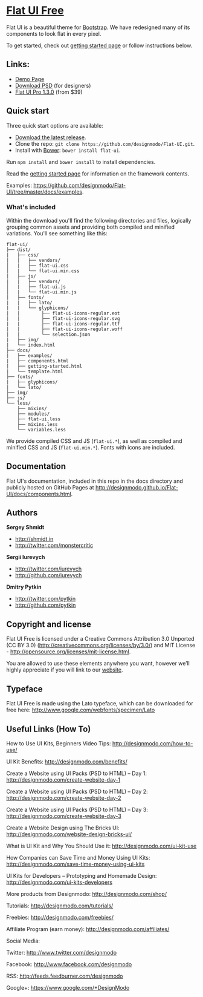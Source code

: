 # [Flat UI Free](http://designmodo.github.io/Flat-UI/)

Flat UI is a beautiful theme for [Bootstrap](http://getbootstrap.com). We have redesigned many of its components to look flat in every pixel.

To get started, check out [getting started page](http://designmodo.github.io/Flat-UI/docs/getting-started.html) or follow instructions below.


## Links:

+ [Demo Page](http://designmodo.github.io/Flat-UI/)
+ [Download PSD](http://designmodo.com/flat-free/) (for designers)
+ [Flat UI Pro 1.3.0](http://designmodo.com/flat/) (from $39)


## Quick start

Three quick start options are available:

- [Download the latest release](https://github.com/designmodo/Flat-UI/archive/2.2.1.zip).
- Clone the repo: `git clone https://github.com/designmodo/Flat-UI.git`.
- Install with [Bower](http://bower.io): `bower install flat-ui`.

Run `npm install` and `bower install` to install dependencies.

Read the [getting started page](http://designmodo.github.io/Flat-UI/docs/getting-started.html) for information on the framework contents.

Examples: <https://github.com/designmodo/Flat-UI/tree/master/docs/examples>.


### What's included

Within the download you'll find the following directories and files, logically grouping common assets and providing both compiled and minified variations. You'll see something like this:

```
flat-ui/
├── dist/
|   ├── css/
|   |   ├── vendors/
│   |   ├── flat-ui.css
│   |   └── flat-ui.min.css
|   ├── js/
|   |   ├── vendors/
│   |   ├── flat-ui.js
│   |   └── flat-ui.min.js
|   ├── fonts/
|   |   ├── lato/
|   |   └── glyphicons/
|   |        ├── flat-ui-icons-regular.eot
|   |        ├── flat-ui-icons-regular.svg
|   |        ├── flat-ui-icons-regular.ttf
|   |        ├── flat-ui-icons-regular.woff
|   |        └── selection.json
|   ├── img/
|   └── index.html
├── docs/
|   ├── examples/
|   ├── components.html
|   ├── getting-started.html
|   └── template.html
├── fonts/
|   ├── glyphicons/
|   └── lato/
├── img/
├── js/
└── less/
    ├── mixins/
    ├── modules/
    ├── flat-ui.less
    ├── mixins.less
    └── variables.less

```

We provide compiled CSS and JS (`flat-ui.*`), as well as compiled and minified CSS and JS (`flat-ui.min.*`). Fonts with icons are included.


## Documentation

Flat UI's documentation, included in this repo in the docs directory and publicly hosted on GitHub Pages at <http://designmodo.github.io/Flat-UI/docs/components.html>.


## Authors

**Sergey Shmidt**

+ <http://shmidt.in>
+ <http://twitter.com/monstercritic>

**Sergii Iurevych**

+ <http://twitter.com/iurevych>
+ <http://github.com/iurevych>

**Dmitry Pytkin**

+ <http://twitter.com/pytkin>
+ <http://github.com/pytkin>


## Copyright and license

Flat UI Free is licensed under a Creative Commons Attribution 3.0 Unported (CC BY 3.0)  (http://creativecommons.org/licenses/by/3.0/) and MIT License - http://opensource.org/licenses/mit-license.html.

You are allowed to use these elements anywhere you want, however we’ll highly appreciate if you will link to our [website](http://designmodo.com).


## Typeface
Flat UI Free is made using the Lato typeface, which can be downloaded for free here: http://www.google.com/webfonts/specimen/Lato


## Useful Links (How To)

How to Use UI Kits, Beginners Video Tips: <http://designmodo.com/how-to-use/>

UI Kit Benefits: <http://designmodo.com/benefits/>


Create a Website using UI Packs (PSD to HTML) – Day 1: <http://designmodo.com/create-website-day-1>

Create a Website using UI Packs (PSD to HTML) – Day 2: <http://designmodo.com/create-website-day-2>

Create a Website using UI Packs (PSD to HTML) – Day 3: <http://designmodo.com/create-website-day-3>

Create a Website Design using The Bricks UI: <http://designmodo.com/website-design-bricks-ui/>

What is UI Kit and Why You Should Use it: <http://designmodo.com/ui-kit-use>

How Companies can Save Time and Money Using UI Kits: <http://designmodo.com/save-time-money-using-ui-kits>

UI Kits for Developers – Prototyping and Homemade Design:	<http://designmodo.com/ui-kits-developers>


More products from Designmodo: <http://designmodo.com/shop/>

Tutorials: <http://designmodo.com/tutorials/>

Freebies: <http://designmodo.com/freebies/>

Affiliate Program (earn money): <http://designmodo.com/affiliates/>


Social Media:

Twitter: <http://www.twitter.com/designmodo>

Facebook: <http://www.facebook.com/designmodo>

RSS: <http://feeds.feedburner.com/designmodo>

Google+: <https://www.google.com/+DesignModo>
